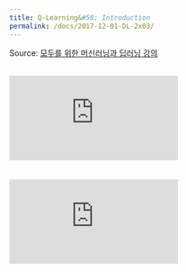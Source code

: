 ```yaml
---
title: Q-Learning&#58; Introduction
permalink: /docs/2017-12-01-DL-2x03/
---
```


Source: [모두를 위한 머신러닝과 딥러닝 강의](http://hunkim.github.io/ml/)
<script>
	embedPDF({url:'https://hunkim.github.io/ml/RL/rl03.pdf', height:'624px', id:0});
</script>
<br/>
<div class="youtube-container">
    <iframe frameborder="0" allowfullscreen src="https://www.youtube.com/embed/Vd-gmo-qO5E"></iframe>
</div>
<br/>
<script>
	embedPDF({url:'https://hunkim.github.io/ml/RL/rl-l03.pdf', height:'624px', id:1});
</script>
<br/>
<div class="youtube-container">
    <iframe frameborder="0" allowfullscreen src="https://www.youtube.com/embed/yOBKtGU6CG0"></iframe>
</div>